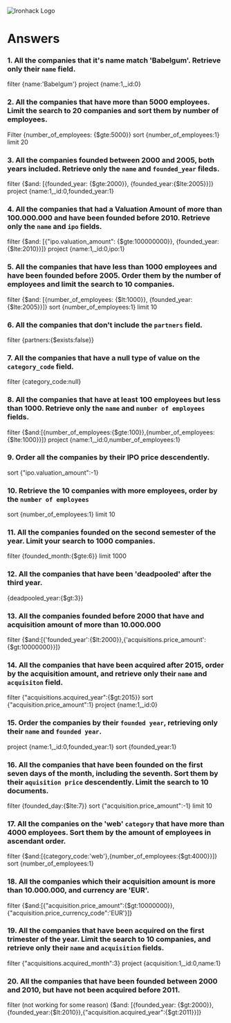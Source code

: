 ![Ironhack Logo](https://i.imgur.com/1QgrNNw.png)

# Answers

### 1. All the companies that it's name match 'Babelgum'. Retrieve only their `name` field.

filter
{name:'Babelgum'}
project
{name:1,\_id:0}

<!-- Your Code Goes Here -->

### 2. All the companies that have more than 5000 employees. Limit the search to 20 companies and sort them by **number of employees**.

Filter
{number_of_employees: {\$gte:5000}}
sort
{number_of_employees:1}
limit
20

<!-- Your Code Goes Here -->

### 3. All the companies founded between 2000 and 2005, both years included. Retrieve only the `name` and `founded_year` fileds.

filter
{$and: [{founded_year: {$gte:2000}}, {founded_year:{\$lte:2005}}]}
project
{name:1,\_id:0,founded_year:1}

<!-- Your Code Goes Here -->

### 4. All the companies that had a Valuation Amount of more than 100.000.000 and have been founded before 2010. Retrieve only the `name` and `ipo` fields.

filter
{$and: [{"ipo.valuation_amount": {$gte:100000000}}, {founded_year:{\$lte:2010}}]}
project
{name:1,\_id:0,ipo:1}

<!-- Your Code Goes Here -->

### 5. All the companies that have less than 1000 employees and have been founded before 2005. Order them by the number of employees and limit the search to 10 companies.

filter
{$and: [{number_of_employees: {$lt:1000}}, {founded_year:{\$lte:2005}}]}
sort
{number_of_employees:1}
limit
10

<!-- Your Code Goes Here -->

### 6. All the companies that don't include the `partners` field.

filter
{partners:{\$exists:false}}

<!-- Your Code Goes Here -->

### 7. All the companies that have a null type of value on the `category_code` field.

filter
{category_code:null}

<!-- Your Code Goes Here -->

### 8. All the companies that have at least 100 employees but less than 1000. Retrieve only the `name` and `number of employees` fields.

filter
{$and:[{number_of_employees:{$gte:100}},{number_of_employees:{\$lte:1000}}]}
project
{name:1,\_id:0,number_of_employees:1}

<!-- Your Code Goes Here -->

### 9. Order all the companies by their IPO price descendently.

sort
{"ipo.valuation_amount":-1}

<!-- Your Code Goes Here -->

### 10. Retrieve the 10 companies with more employees, order by the `number of employees`

sort
{number_of_employees:1}
limit
10

<!-- Your Code Goes Here -->

### 11. All the companies founded on the second semester of the year. Limit your search to 1000 companies.

filter
{founded_month:{\$gte:6}}
limit
1000

<!-- Your Code Goes Here -->

### 12. All the companies that have been 'deadpooled' after the third year.

{deadpooled_year:{\$gt:3}}

<!-- Your Code Goes Here -->

### 13. All the companies founded before 2000 that have and acquisition amount of more than 10.000.000

filter
{$and:[{'founded_year':{$lt:2000}},{'acquisitions.price_amount':{\$gt:10000000}}]}

<!-- Your Code Goes Here -->

### 14. All the companies that have been acquired after 2015, order by the acquisition amount, and retrieve only their `name` and `acquisiton` field.

filter
{"acquisitions.acquired_year":{\$gt:2015}}
sort
{"acquisition.price_amount":1}
project
{name:1,\_id:0}

<!-- Your Code Goes Here -->

### 15. Order the companies by their `founded year`, retrieving only their `name` and `founded year`.

project
{name:1,\_id:0,founded_year:1}
sort
{founded_year:1}

<!-- Your Code Goes Here -->

### 16. All the companies that have been founded on the first seven days of the month, including the seventh. Sort them by their `aquisition price` descendently. Limit the search to 10 documents.

filter
{founded_day:{\$lte:7}}
sort
{"acquisition.price_amount":-1}
limit
10

<!-- Your Code Goes Here -->

### 17. All the companies on the 'web' `category` that have more than 4000 employees. Sort them by the amount of employees in ascendant order.

filter
{$and:[{category_code:'web'},{number_of_employees:{$gt:4000}}]}
sort
{number_of_employees:1}

<!-- Your Code Goes Here -->

### 18. All the companies which their acquisition amount is more than 10.000.000, and currency are 'EUR'.

filter
{$and:[{"acquisition.price_amount":{$gt:10000000}},{"acquisition.price_currency_code":'EUR'}]}

<!-- Your Code Goes Here -->

### 19. All the companies that have been acquired on the first trimester of the year. Limit the search to 10 companies, and retrieve only their `name` and `acquisition` fields.

filter
{"acquisitions.acquired_month":3}
project
{acquisition:1,\_id:0,name:1}

<!-- Your Code Goes Here -->

### 20. All the companies that have been founded between 2000 and 2010, but have not been acquired before 2011.

<!-- Your Code Goes Here -->

filter (not working for some reason)
{$and: [{founded_year: {$gt:2000}},{founded_year:{$lt:2010}},{"acquisition.acquired_year":{$gt:2011}}]}
